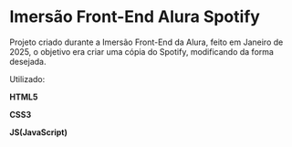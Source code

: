 # Imersão Front-End Alura Spotify

Projeto criado durante a Imersão Front-End da Alura, feito em Janeiro de 2025, o objetivo era criar uma cópia do Spotify, modificando da forma desejada.

Utilizado:


**HTML5**

**CSS3**

**JS(JavaScript)**

